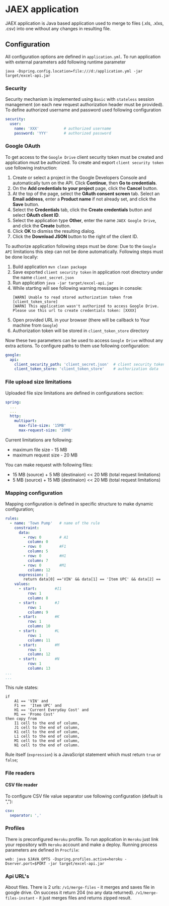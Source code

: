 # JAEX application
JAEX application is Java based application used to merge to files (.xls, .xlxs, .csv) into one without any changes in resulting file.

## Configuration
All configuration options are defined in `application.yml`. To run application with external parameters add following runtime parameter 
```
java -Dspring.config.location=file:///d:/application.yml -jar target/excel-api.jar
```

### Security

Security mechanism is implemented using `Basic` with `stateless` session management (on each new request authorization header must be provided). To define authorized username and password used following configuration
```yaml
security:
  user:
    name: 'XXX'           # authorized username
    password: 'YYY'       # authorized password
```

### Google OAuth

To get access to the `Google Drive` client security token must be created and application must be authorized.
To create and export `client security token` use following instruction:

1. Create or select a project in the Google Developers Console and automatically turn on the API. Click **Continue**, then **Go to credentials**.
2. On the **Add credentials to your project** page, click the **Cancel** button.
3. At the top of the page, select the **OAuth consent screen** tab. Select an **Email address**, enter a **Product name** if not already set, and click the **Save** button.
4. Select the **Credentials** tab, click the **Create credentials** button and select **OAuth client ID**.
5. Select the application type **Other**, enter the name `JAEX Google Drive`, and click the **Create** button.
6. Click **OK** to dismiss the resulting dialog.
7. Click the **Download JSON** button to the right of the client ID.

To authorize application following steps must be done:
Due to the `Google API` limitations this step can not be done automatically. Following steps must be done locally:

1. Build application `mvn clean package`
2. Save exported `client security token` in application root directory under the name `client_secret.json`
2. Run application `java -jar target/excel-api.jar` 
3. While starting will see following warning messages in console:
    ```text
    [WARN] Unable to read stored authorization token from [client_token_store]
    [WARN] This application wasn't authorized to access Google Drive. Please use this url to create credentials token: [XXXX]
    ```
4. Open provided URL in your browser (there will be callback to Your machine from `Google`)
5. Authorization token will be stored in `client_token_store` directory

Now these two parameters can be used to access `Google Drive` without any extra actions.
To configure paths to them use following configuration:
```yaml
google:
  api:
    client_security_path: 'client_secret.json'  # client security token
    client_token_store: 'client_token_store'    # authorization data
```
### File upload size limitations
Uploaded file size limitations are defined in configurations section:
```yaml
spring:
  ...
  ...
  http:
    multipart:
      max-file-size: '15MB'
      max-request-size: '20MB'
```
Current limitations are following:
* maximum file size - 15 MB
* maximum request size - 20 MB

You can make request with following files:
* 15 MB (source) + 5 MB (destinaion) << 20 MB (total request limitations)
* 5 MB (source) + 15 MB (destinaion) << 20 MB (total request limitations)
### Mapping configuration

Mapping configuration is defined in specific structure to make dynamic configuration;
```yaml
rules:
  - name: 'Town Pump'   # name of the rule
    constraint:
      data:
        - row: 0        # A1
          column: 0
        - row: 0        #F1
          column: 5     
        - row: 0        #H1
          column: 7
        - row: 0        #M1
          column: 12  
      expression: |
        return data[0] =='VIN' && data[1] == 'Item UPC' && data[2] == 'Current Everyday Cost' && data[3] == 'Promo Cost'
    values:
      - start:        #I1
          row: 1
          column: 8
      - start:        #J
          row: 1      
          column: 9
      - start:        #K
          row: 1
          column: 10
      - start:        #L
          row: 1
          column: 11
      - start:        #M
          row: 1
          column: 12
      - start:        #N
          row: 1
          column: 13
...
...
```
This rule states:
```text 
if 
    A1 == 'VIN' and
    F1 ==  'Item UPC' and 
    H1 == 'Current Everyday Cost' and
    M1 == 'Promo Cost'
then copy from 
    I1 cell to the end of column,
    J1 cell to the end of column,
    K1 cell to the end of column,
    L1 cell to the end of column,
    M1 cell to the end of column,
    N1 cell to the end of column.
```
Rule itself (`expression`) is a JavaScript statement which must return `true` or `false`;
### File readers

#### CSV file reader
To configure CSV file value separator use following configuration (default is ","):
```yaml
csv:
  separator: ','
```



### Profiles
There is preconfigured `Heroku` profile. To run application in `Heroku` just link your repository with `Heroku` account and make a deploy. Running process parameters are defined in `Procfile`:
```text
web: java $JAVA_OPTS -Dspring.profiles.active=heroku -Dserver.port=$PORT -jar target/excel-api.jar
```
### Api URL's
About files. There is 2 urls: 
`/v1/merge-files` - it merges and saves file in google drive. On success it return 204 (no any data returned). 
`/v1/merge-files-instant` - it just merges files and returns zipped result. 

